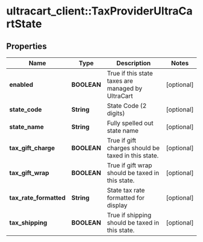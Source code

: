 # ultracart_client::TaxProviderUltraCartState

## Properties
Name | Type | Description | Notes
------------ | ------------- | ------------- | -------------
**enabled** | **BOOLEAN** | True if this state taxes are managed by UltraCart | [optional] 
**state_code** | **String** | State Code (2 digits) | [optional] 
**state_name** | **String** | Fully spelled out state name | [optional] 
**tax_gift_charge** | **BOOLEAN** | True if gift charges should be taxed in this state. | [optional] 
**tax_gift_wrap** | **BOOLEAN** | True if gift wrap should be taxed in this state. | [optional] 
**tax_rate_formatted** | **String** | State tax rate formatted for display | [optional] 
**tax_shipping** | **BOOLEAN** | True if shipping should be taxed in this state. | [optional] 


